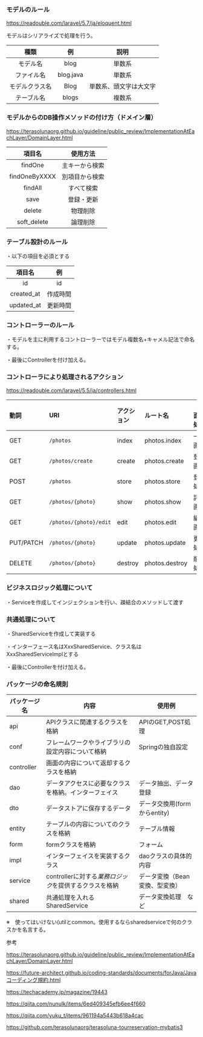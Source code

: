 ### モデルのルール

https://readouble.com/laravel/5.7/ja/eloquent.html

モデルはシリアライズで処理を行う。

|      種類      |    例     |          説明          |
| :------------: | :-------: | :--------------------: |
|    モデル名    |   blog    |         単数系         |
|   ファイル名   | blog.java |         単数系         |
| モデルクラス名 |   Blog    | 単数系、頭文字は大文字 |
|   テーブル名   |   blogs   |         複数系         |

### モデルからのDB操作メソッドの付け方（ドメイン層）

https://terasolunaorg.github.io/guideline/public_review/ImplementationAtEachLayer/DomainLayer.html

|    項目名     |    使用方法    |
| :-----------: | :------------: |
|    findOne    | 主キーから検索 |
| findOneByXXXX | 別項目から検索 |
|    findAll    |   すべて検索   |
|     save      |   登録・更新   |
|    delete     |    物理削除    |
|  soft_delete  |    論理削除    |

### テーブル設計のルール

・以下の項目を必須とする

|   項目名   |    例    |
| :--------: | :------: |
|     id     |    id    |
| created_at | 作成時間 |
| updated_at | 更新時間 |

### コントローラーのルール

・モデルを主に利用するコントローラーではモデル複数名+キャメル記法で命名する。

・最後にControllerを付け加える。

### コントローラにより処理されるアクション

https://readouble.com/laravel/5.5/ja/controllers.html

| 動詞      | URI                    | アクション | ルート名       | 画面・処理 |
| :-------- | :--------------------- | :--------- | :------------- | ---------- |
| GET       | `/photos`              | index      | photos.index   | 一覧画面   |
| GET       | `/photos/create`       | create     | photos.create  | 登録画面   |
| POST      | `/photos`              | store      | photos.store   | 登録処理   |
| GET       | `/photos/{photo}`      | show       | photos.show    | 詳細画面   |
| GET       | `/photos/{photo}/edit` | edit       | photos.edit    | 編集画面   |
| PUT/PATCH | `/photos/{photo}`      | update     | photos.update  | 更新処理   |
| DELETE    | `/photos/{photo}`      | destroy    | photos.destroy | 削除処理   |

### ビジネスロジック処理について

・Serviceを作成してインジェクションを行い、疎結合のメソッドして渡す

### 共通処理について

・SharedServiceを作成して実装する

・インターフェース名はXxxSharedService、クラス名はXxxSharedServiceImplとする

・最後にControllerを付け加える。

### パッケージの命名規則

| パッケージ名 | 内容                                                   | 使用例                         |
| ------------ | ------------------------------------------------------ | ------------------------------ |
| api          | APIクラスに関連するクラスを格納                        | APIのGET,POST処理              |
| conf         | フレームワークやライブラリの設定内容について格納       | Springの独自設定               |
| controller   | 画面の内容について返却するクラスを格納                 |                                |
| dao          | データアクセスに必要なクラスを格納。インターフェイス   | データ抽出、データ登録         |
| dto          | データストアに保存するデータ                           | データ交換用(formからentity)   |
| entity       | テーブルの内容についてのクラスを格納                   | テーブル情報                   |
| form         | formクラスを格納                                       | フォーム                       |
| impl         | インターフェイスを実装するクラス                       | daoクラスの具体的内容          |
| service      | controllerに対する*業務ロジック*を提供するクラスを格納 | データ変換（Bean変換、型変換） |
| shared       | 共通処理を入れる<br />SharedService                    | データ変換処理　など           |

※　使ってはいけない(utilとcommon。使用するならsharedserviceで何のクラスかを名言する。

参考

https://terasolunaorg.github.io/guideline/public_review/ImplementationAtEachLayer/DomainLayer.html

https://future-architect.github.io/coding-standards/documents/forJava/Javaコーディング規約.html

https://techacademy.jp/magazine/19443

https://qiita.com/nunulk/items/6ed409345efb6ee4f660

https://qiita.com/yuku_t/items/961194a5443b618a4cac

https://github.com/terasolunaorg/terasoluna-tourreservation-mybatis3
